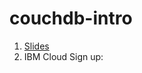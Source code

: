 # couchdb-intro

1. [Slides](https://slides.com/upkar/apache-couchdb-cloudant)
2. IBM Cloud Sign up: 
